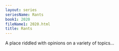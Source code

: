 ```yaml
---
layout: series
seriesName: Rants
book1: 2020
fileName1: 2020.html
title: Rants
---
```

A place riddled with opinions on a variety of topics...
